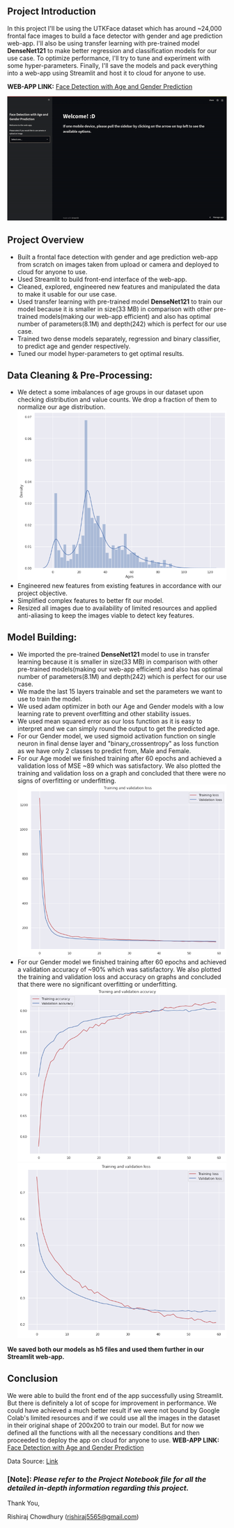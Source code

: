 ## **Project Introduction**

In this project I'll be using the UTKFace dataset which has around ~24,000 frontal face images to build a face detector with gender and age prediction web-app. I'll also be using transfer learning with pre-trained model **DenseNet121** to make better regression and classification models for our use case. To optimize performance, I'll try to tune and experiment with some hyper-parameters. Finally, I'll save the models and pack everything into a web-app using Streamlit and host it to cloud for anyone to use.

**WEB-APP LINK:** [Face Detection with Age and Gender Prediction](https://share.streamlit.io/rishi5565/face-detection-with-age-and-gender-prediction/main/app.py)


![enter image description here](https://github.com/rishi5565/face-detection-with-age-and-gender-prediction/raw/main/EDA%20Images/demo.gif)


## **Project Overview**

* Built a frontal face detection with gender and age prediction web-app from scratch on images taken from upload or camera and deployed to cloud for anyone to use.
* Used Streamlit to build front-end interface of the web-app.
* Cleaned, explored, engineered new features and manipulated the data to make it usable for our use case.
* Used transfer learning with pre-trained model **DenseNet121** to train our model because it is smaller in size(33 MB) in comparison with other pre-trained models(making our web-app efficient) and also has optimal number of parameters(8.1M) and depth(242) which is perfect for our use case.
* Trained two dense models separately, regression and binary classifier, to predict age and gender respectively.
* Tuned our model hyper-parameters to get optimal results.



## **Data Cleaning & Pre-Processing:**
* We detect a some imbalances of age groups in our dataset upon checking distribution and value counts. We drop a fraction of them to normalize our age distribution.
![enter image description here](https://github.com/rishi5565/face-detection-with-age-and-gender-prediction/raw/main/EDA%20Images/1.png)
* Engineered new features from existing features in accordance with our project objective.
* Simplified complex features to better fit our model.
* Resized all images due to availability of limited resources and applied anti-aliasing to keep the images viable to detect key features.

## **Model Building:**
* We imported the pre-trained **DenseNet121** model to use in transfer learning because it is smaller in size(33 MB) in comparison with other pre-trained models(making our web-app efficient) and also has optimal number of parameters(8.1M) and depth(242) which is perfect for our use case.
* We made the last 15 layers trainable and set the parameters we want to use to train the model.
* We used adam optimizer in both our Age and Gender models with a low learning rate to prevent overfitting and other stability issues.
* We used mean squared error as our loss function as it is easy to interpret and we can simply round the output to get the predicted age.
* For our Gender model, we used sigmoid activation function on single neuron in final dense layer and "binary_crossentropy" as loss function as we have only 2 classes to predict from, Male and Female.
* For our Age model we finished training after 60 epochs and achieved a validation loss of MSE ~89 which was satisfactory. We also plotted the training and validation loss on a graph and concluded that there were no signs of overfitting or underfitting.
![enter image description here](https://github.com/rishi5565/face-detection-with-age-and-gender-prediction/raw/main/EDA%20Images/2.png)
* For our Gender model we finished training after 60 epochs and achieved a validation accuracy of ~90% which was satisfactory. We also plotted the training and validation loss and accuracy on graphs and concluded that there were no significant overfitting or underfitting.
![enter image description here](https://github.com/rishi5565/face-detection-with-age-and-gender-prediction/raw/main/EDA%20Images/3.png)
![enter image description here](https://github.com/rishi5565/face-detection-with-age-and-gender-prediction/raw/main/EDA%20Images/4.png)

**We saved both our models as h5 files and used them further in our Streamlit web-app.**

## **Conclusion**
We were able to build the front end of the app successfully using Streamlit. But there is definitely a lot of scope for improvement in performance. We could have achieved a much better result if we were not bound by Google Colab's limited resources and if we could use all the images in the dataset in their original shape of 200x200 to train our model. But for now we defined all the functions with all the necessary conditions and then proceeded to deploy the app on cloud for anyone to use.
**WEB-APP LINK:** [Face Detection with Age and Gender Prediction](https://share.streamlit.io/rishi5565/face-detection-with-age-and-gender-prediction/main/app.py)

Data Source: [Link](https://www.kaggle.com/datasets/jangedoo/utkface-new)

### [Note]:  _**Please refer to the Project Notebook file for all the detailed in-depth information regarding this project.**_

Thank You,

Rishiraj Chowdhury ([rishiraj5565@gmail.com](mailto:rishiraj5565@gmail.com))

